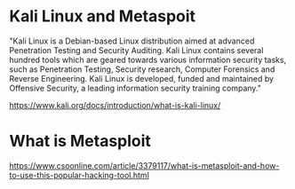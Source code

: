# Kali Linux and Metaspoit

"Kali Linux is a Debian-based Linux distribution aimed at advanced Penetration Testing and Security Auditing. Kali Linux contains several hundred tools which are geared towards various information security tasks, such as Penetration Testing, Security research, Computer Forensics and Reverse Engineering. Kali Linux is developed, funded and maintained by Offensive Security, a leading information security training company."




https://www.kali.org/docs/introduction/what-is-kali-linux/

# What is Metasploit




https://www.csoonline.com/article/3379117/what-is-metasploit-and-how-to-use-this-popular-hacking-tool.html

